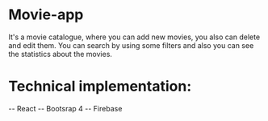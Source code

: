 # Movie-app

It's a movie catalogue, where you can add new movies, you also can delete and edit them. You can search by using some filters and also you can see the statistics about the movies.

# Technical implementation:
-- React
-- Bootsrap 4
-- Firebase
